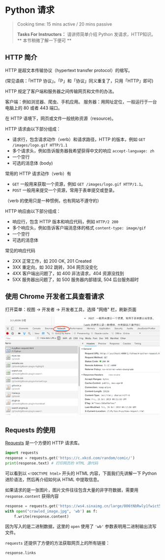 # Python 请求
> Cooking time: 15 mins active / 20 mins passive
>
> **Tasks For Instructors：** 请讲师简单介绍 Python 发请求，HTTP知识。  
> ** 本节稍微了解一下便可 **

## HTTP 简介

HTTP 是超文本传输协议（hypertext transfer protocol）的缩写。

(常见语病：「HTTP 协议」。「P」和「协议」同义重复了，只用「HTTP」即可)

HTTP 规定了客户端和服务器之间传输网页和文件的办法。

客户端：例如浏览器、爬虫、手机应用。
服务器：用网址定位，一般运行于一台电脑上的 80 或者 443 端口。

在 HTTP 语境下，网页或文件一般统称资源（resource)。

HTTP 请求由以下部分组成：

- 请求行，包含请求动作（verb）和请求路径，HTTP 的版本，例如 `GET /images/logo.gif HTTP/1.1`
- 多个请求头，例如告诉服务器我希望获得中文的响应 `accept-language: zh`
- 一个空行
- 可选的消息体 (body)

常用的 HTTP 请求动作（verb）有

- `GET` 一般用来获取一个资源，例如 `GET /images/logo.gif HTTP/1.1`。
- `POST` 一般用来提交一个资源，常用于表单提交或登录。

（verb 的使用只是一种惯例，也有网站不遵守的）

HTTP 响应由以下部分组成：

- 响应行，包含 HTTP 版本和响应代码，例如 `HTTP/2 200`
- 多个响应头，例如告诉客户端消息体的格式 `content-type: image/gif`
- 一个空行
- 可选的消息体

常见的响应代码

- 2XX 正常工作，如 200 OK, 201 Created
- 3XX 重定向，如 302 跳转，304 网页没变化
- 4XX 客户端出问题了，如 400 非法请求，404 资源没找到
- 5XX 服务器出问题了，如 500 服务器内部错误, 504 后台服务超时

## 使用 Chrome 开发者工具查看请求

打开菜单：视图 -> 开发者 -> 开发者工具，选择 "网络" 栏，刷新页面

![](./inspect.png)

## Requests 的使用

[Requests](http://docs.python-requests.org/en/master/) 是一个方便的 HTTP 请求库。

```python
import requests
response = requests.get('https://c.xkcd.com/random/comic/')
print(response.text) # 打印网页的 HTML 源代码
```

可以看到以 `<!DOCTYPE html>` 开头的 HTML 内容，下面我们先讲解一下 Python 进阶语法，然后再介绍如何从 HTML 中提取信息。

如果请求的是一张图片，图片文件往往包含大量的非字符数据，需要用 `response.content` 获得内容

```python
response = requests.get('https://ws4.sinaimg.cn/large/006tNbRwly1fwict5oyqdj31kw1kw124.jpg')
with open("crawled_image.jpg", 'wb') as f:
    f.write(response.content)
```

因为写入的是二进制数据，这里的 `open` 使用了 `'wb'` 参数表明用二进制输出流写文件。

`requests` 还提供了方便的方法获取网页上的所有链接：

```python
response.links
```
